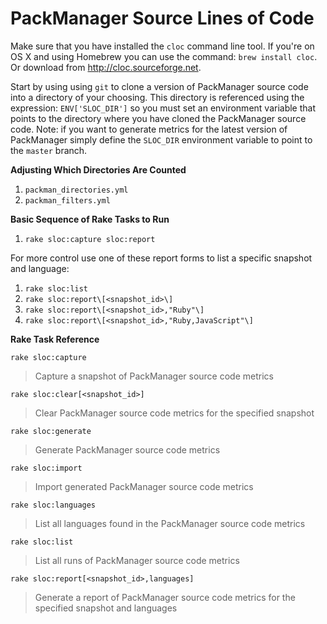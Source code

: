 # PackManager Source Lines of Code

Make sure that you have installed the `cloc` command line tool. If you're on OS X and using Homebrew you can use the
command: `brew install cloc`. Or download from http://cloc.sourceforge.net.

Start by using using `git` to clone a version of PackManager source code into a directory of your choosing. This
directory is referenced using the expression: `ENV['SLOC_DIR']` so you must set an environment variable that points
to the directory where you have cloned the PackManager source code. Note: if you want to generate metrics for the
latest version of PackManager simply define the `SLOC_DIR` environment variable to point to the `master` branch.

**Adjusting Which Directories Are Counted**

1. `packman_directories.yml`
1. `packman_filters.yml`

**Basic Sequence of Rake Tasks to Run**

1. `rake sloc:capture sloc:report`

For more control use one of these report forms to list a specific snapshot and language:

1. `rake sloc:list`
1. `rake sloc:report\[<snapshot_id>\]`
1. `rake sloc:report\[<snapshot_id>,"Ruby"\]`
1. `rake sloc:report\[<snapshot_id>,"Ruby,JavaScript"\]`

**Rake Task Reference**

`rake sloc:capture`
> Capture a snapshot of PackManager source code metrics

`rake sloc:clear[<snapshot_id>]`
> Clear PackManager source code metrics for the specified snapshot

`rake sloc:generate`
> Generate PackManager source code metrics

`rake sloc:import`
> Import generated PackManager source code metrics

`rake sloc:languages`
> List all languages found in the PackManager source code metrics

`rake sloc:list`
> List all runs of PackManager source code metrics

`rake sloc:report[<snapshot_id>,languages]`
> Generate a report of PackManager source code metrics for the specified snapshot and languages
